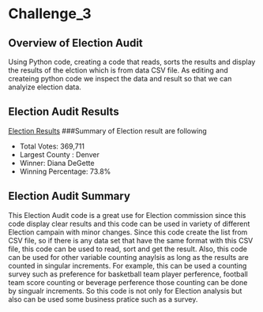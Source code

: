 # Challenge_3
## Overview of Election Audit
Using Python code, creating a code that reads, sorts the results and display the results of the elction which is from data CSV file. As editing and createing python code we inspect the data and result so that we can analyize election data. 

## Election Audit Results
[Election Results](https://github.com/jamesmoonusa/Challenge_3/blob/main/Election_Analysis/analysis/Capture.PNG)
###Summary of Election result are following
- Total Votes: 369,711
- Largest County : Denver
- Winner: Diana DeGette
- Winning Percentage: 73.8%


## Election Audit Summary
This Election Audit code is a great use for Election commission since this code display clear results and this code can be used in variety of different Election campain with minor changes.
Since this code create the list from CSV file, so if there is any data set that have the same format with this CSV file, this code can be used to read, sort and get the result.
Also, this code can be used for other variable counting anaylsis as long as the results are counted in singular increments. For example, this can be used a counting survey such as preference for basketball team player perference, football team score counting or beverage perference those counting can be done by singualr increments.
So this code is not only for Election analysis but also can be used some business pratice such as a survey. 

